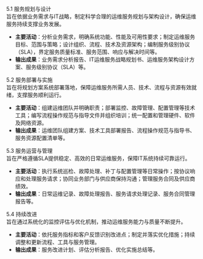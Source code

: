5.1 服务规划与设计  
旨在依据业务需求与IT战略，制定科学合理的运维服务规划与架构设计，确保运维服务持续支撑业务发展。  
- **主要活动**：分析业务需求，明确系统功能、性能及可用性要求；制定运维服务目标、范围与策略；设计组织、流程、技术及资源架构；编制服务级别协议（SLA），界定服务质量标准、服务范围、响应与解决时间等。  
- **输出成果**：业务需求分析报告、IT运维服务战略规划书、运维服务架构设计方案、服务级别协议（SLA）等。

5.2 服务部署与实施  
旨在将规划方案系统部署落地，保障运维服务所需人员、技术、流程与资源有效就绪，支撑服务顺利运行。  
- **主要活动**：组建运维团队并明确职责；部署监控、故障管理、配置管理等技术工具；编写流程操作规范与指导文件并组织培训；统一配置和管理硬件、软件及网络资源。  
- **输出成果**：运维团队组建方案、技术工具部署报告、流程操作规范与指导书、服务资源配置清单等。

5.3 服务运营与管理  
旨在严格遵循SLA提供稳定、高效的日常运维服务，保障IT系统持续可靠运行。  
- **主要活动**：执行系统巡检、故障处理、补丁与配置管理等日常操作；按协议响应和处理服务请求；协同业务部门与供应商保持沟通；管理服务合同及供应商绩效。  
- **输出成果**：日常运维记录、故障处理报告、服务请求处理记录、服务合同管理报告等。

5.4 持续改进  
旨在通过系统化的监控评估与优化机制，推动运维服务能力与质量不断提升。  
- **主要活动**：依托服务指标和客户反馈识别改进点；制定并落实优化措施；持续调整和更新流程、工具与服务管理。  
- **输出成果**：服务改进计划、评估分析报告、优化实施总结等。

